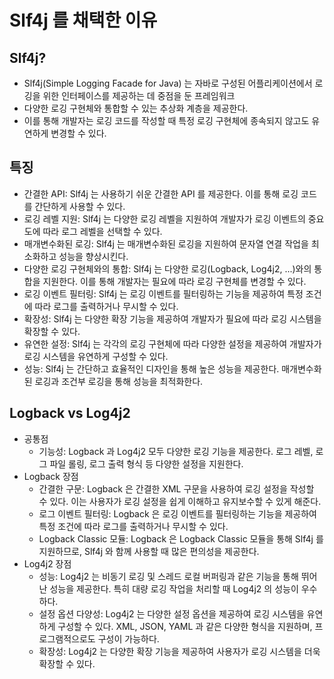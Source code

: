 # Slf4j 를 채택한 이유

## Slf4j?
- Slf4j(Simple Logging Facade for Java) 는 자바로 구성된 어플리케이션에서 로깅을 위한 인터페이스를 제공하는 데 중점을 둔 프레임워크
- 다양한 로깅 구현체와 통합할 수 있는 추상화 계층을 제공한다.
- 이를 통해 개발자는 로깅 코드를 작성할 때 특정 로깅 구현체에 종속되지 않고도 유연하게 변경할 수 있다.

## 특징
- 간결한 API: Slf4j 는 사용하기 쉬운 간결한 API 를 제공한다. 이를 통해 로깅 코드를 간단하게 사용할 수 있다.
- 로깅 레벨 지원: Slf4j 는 다양한 로깅 레벨을 지원하여 개발자가 로깅 이벤트의 중요도에 따라 로그 레벨을 선택할 수 있다.
- 매개변수화된 로깅: Slf4j 는 매개변수화된 로깅을 지원하여 문자열 연결 작업을 최소화하고 성능을 향상시킨다.
- 다양한 로깅 구현체와의 통합: Slf4j 는 다양한 로깅(Logback, Log4j2, ...)와의 통합을 지원한다. 이를 통해 개발자는 필요에 따라 로깅 구현체를 변경할 수 있다.
- 로깅 이벤트 필터링: Slf4j 는 로깅 이벤트를 필터링하는 기능을 제공하여 특정 조건에 따라 로그를 출력하거나 무시할 수 있다.
- 확장성: Slf4j 는 다양한 확장 기능을 제공하여 개발자가 필요에 따라 로깅 시스템을 확장할 수 있다.
- 유연한 설정: Slf4j 는 각각의 로깅 구현체에 따라 다양한 설정을 제공하여 개발자가 로깅 시스템을 유연하게 구성할 수 있다.
- 성능: Slf4j 는 간단하고 효율적인 디자인을 통해 높은 성능을 제공한다. 매개변수화된 로깅과 조건부 로깅을 통해 성능을 최적화한다.

## Logback vs Log4j2
- 공통점
  - 기능성: Logback 과 Log4j2 모두 다양한 로깅 기능을 제공한다. 로그 레벨, 로그 파일 롤링, 로그 출력 형식 등 다양한 설정을 지원한다.
- Logback 장점
  - 간결한 구문: Logback 은 간결한 XML 구문을 사용하여 로깅 설정을 작성할 수 있다. 이는 사용자가 로깅 설정을 쉽게 이해하고 유지보수할 수 있게 해준다.
  - 로그 이벤트 필터링: Logback 은 로깅 이벤트를 필터링하는 기능을 제공하여 특정 조건에 따라 로그를 출력하거나 무시할 수 있다.
  - Logback Classic 모듈: Logback 은 Logback Classic 모듈을 통해 Slf4j 를 지원하므로, Slf4j 와 함께 사용할 때 많은 편의성을 제공한다.
- Log4j2 장점
  - 성능: Log4j2 는 비동기 로깅 및 스레드 로컬 버퍼링과 같은 기능을 통해 뛰어난 성능을 제공한다. 특히 대량 로깅 작업을 처리할 때 Log4j2 의 성능이 우수하다.
  - 설정 옵션 다양성: Log4j2 는 다양한 설정 옵션을 제공하여 로깅 시스템을 유연하게 구성할 수 있다. XML, JSON, YAML 과 같은 다양한 형식을 지원하며, 프로그램적으로도 구성이 가능하다.
  - 확장성: Log4j2 는 다양한 확장 기능을 제공하여 사용자가 로깅 시스템을 더욱 확장할 수 있다.
